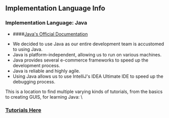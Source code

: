 ## Implementation Language Info
### Implementation Language: Java
- ####[Java's Official Documentation](https://docs.oracle.com/en/java/javase/17/)


* We decided to use Java as our entire development team is accustomed to using Java.
* Java is platform-independent, allowing us to run on various machines. 
* Java provides several e-commerce frameworks to speed up the development process.
* Java is reliable and highly agile.
* Using Java allows us to use IntelliJ's IDEA Ultimate IDE to speed up the debugging process.

This is a location to find multiple varying kinds of tutorials, from the basics to creating GUIS, for learning Java: \
 
 ### [Tutorials Here](https://docs.oracle.com/javase/tutorial/)
